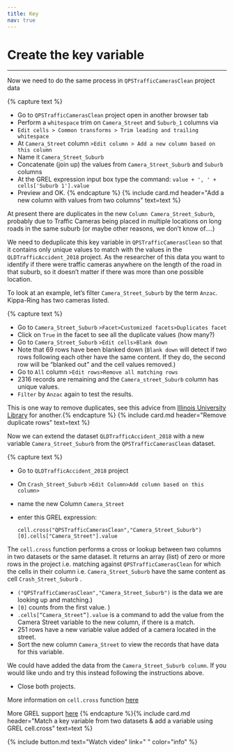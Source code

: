 ```yaml
---
title: Key
nav: true
---
```


# Create the key variable

------
Now we need to do the same process in  `QPSTrafficCamerasClean`  project data

{% capture text %}
- Go to  `QPSTrafficCamerasClean`  project open in another browser tab
- Perform a  `whitespace`  trim on  `Camera_Street`  and  `Suburb_1`  columns via  
- `Edit cells > Common transforms > Trim leading and trailing whitespace`
- At  `Camera_Street`  column  `>Edit column > Add a new column based on this column`
- Name it  `Camera_Street_Suburb`
- Concatenate (join up) the values from  `Camera_Street_Suburb`  and  `Suburb`  columns
- At the GREL expression input box type the command:  `value + ', ' + cells['Suburb 1'].value` 
- Preview and OK.
{% endcapture %} {% include card.md header="Add a new column with values from two columns" text=text %}

At present there are duplicates in the new  `Column Camera_Street_Suburb`,  probably due to Traffic Cameras being placed in multiple locations on long roads in the same suburb (or maybe other reasons, we don’t know of….) 

We need to deduplicate this key variable in  `QPSTrafficCamerasClean`  so that it contains only unique values to match with the values in the `QLDTrafficAccident_2018` project.  As the researcher of this data you want to identify if there were traffic cameras anywhere on the length of the road in that suburb, so it doesn’t matter if there was more than one possible location.  

To look at an example, let’s filter  `Camera_Street_Suburb`  by the term  `Anzac`.  Kippa-Ring has two cameras listed.

{% capture text %}
- Go to  `Camera_Street_Suburb`  `>Facet>Customized facets>Duplicates facet`
- Click on  `True`  in the facet to see all the duplicate values (how many?)
- Go to `Camera_Street_Suburb`  `>Edit cells>Blank down`
- Note that 69 rows have been blanked down
  (`Blank down`  will detect if two rows following each other have the same content. If they do, the second row will be “blanked out” and the cell values removed.)
-	Go to  `All` column  `>Edit rows>Remove all matching rows`
- 2316 records are remaining and the  `Camera_street_Suburb`  column has unique values. 
- `Filter`  by  `Anzac`  again to test the results.

This is one way to remove duplicates, see this advice from [Illinois University Library](https://guides.library.illinois.edu/openrefine/duplicates) for another.{% endcapture %} {% include card.md header="Remove duplicate rows" text=text %}

Now we can extend the dataset `QLDTrafficAccident_2018`  with a new variable  `Camera_Street_Suburb`  from the `QPSTrafficCamerasClean`  dataset.

{% capture text %}
- Go to  `QLDTrafficAccident_2018`  project
- On  `Crash_Street_Suburb`  `>Edit Column>Add column based on this column>`
- name the new Column  `Camera_Street`
- enter this GREL expression:

  `cell.cross("QPSTrafficCamerasClean","Camera_Street_Suburb")[0].cells["Camera_Street"].value`

The  `cell.cross`  function performs a cross or lookup between two columns in two datasets or the same dataset. It returns an array (list) of zero or more rows in the project i.e. matching against  `QPSTrafficCamerasClean`  for which the cells in their column i.e.  `Camera_Street_Suburb`  have the same content as cell  `Crash_Street_Suburb` . 
  - `("QPSTrafficCamerasClean","Camera_Street_Suburb")`  is the data we are looking up and matching.)
  - `[0]`  counts from the first value. )
  - `.cells[“Camera_Street”].value`  is a command to add the value from the Camera Street variable to the new column, if there is a match.
- 251 rows have a new variable value added of a camera located in the street.
- Sort the new column  `Camera_Street`  to view the records that have data for this variable.

We could have added the data from the  `Camera_Street_Suburb column`.    If you would like undo and try this instead following the instructions above.

- Close both projects.

More information on  `cell.cross`  function [here](https://github.com/OpenRefine/OpenRefine/wiki/GREL-Other-Functions#crosscell-c-string-projectname-string-columnname)

More GREL support [here](https://github.com/OpenRefine/OpenRefine/wiki/GREL-Functions) {% endcapture %}{% include card.md header="Match a key variable from two datasets & add a variable using GREL cell.cross" text=text %}


{% include button.md text="Watch video" link="   " color="info" %}


